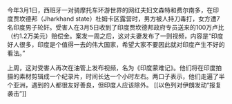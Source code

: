 今年3月1日，西班牙一对骑摩托车环游世界的网红夫妇文森特和费尔南多，在印度贾坎德邦（Jharkhand state）杜姆卡区露营时，男方被人持刀毒打，女方遭7名印度男子轮奸。受害人在3月5日收到了印度贾坎德邦政府专员送来的100万卢比（约1.2万美元）赔偿金。案发一周之后，这对夫妻发布了一则视频，内容是“印度好人很多，印度是个值得一去的伟大国家，希望大家不要因此就对印度产生不好的看法。”

上周，这对受害人再次在油管上发布视频，名为《印度蒙难记》。他们将在印度拍摄的素材剪辑成一个纪录片，时间长达一个小时左右。两口子表示，他们走遍了半个亚洲，遇到的人都很友好善良，但印度人应该除外。
[[以色列对伊朗发动“报复袭击”]]